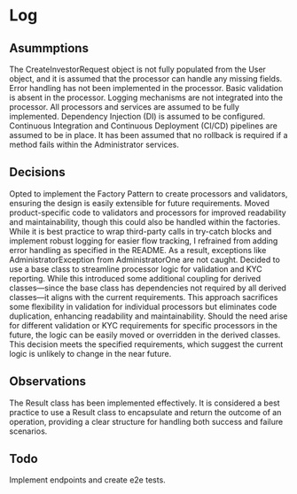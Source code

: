 # Log

## Asummptions
The CreateInvestorRequest object is not fully populated from the User object, and it is assumed that the processor can handle any missing fields.
Error handling has not been implemented in the processor.
Basic validation is absent in the processor.
Logging mechanisms are not integrated into the processor.
All processors and services are assumed to be fully implemented.
Dependency Injection (DI) is assumed to be configured.
Continuous Integration and Continuous Deployment (CI/CD) pipelines are assumed to be in place.
It has been assumed that no rollback is required if a method fails within the Administrator services.

## Decisions
Opted to implement the Factory Pattern to create processors and validators, ensuring the design is easily extensible for future requirements.
Moved product-specific code to validators and processors for improved readability and maintainability, though this could also be handled within the factories.
While it is best practice to wrap third-party calls in try-catch blocks and implement robust logging for easier flow tracking, I refrained from adding error handling as specified in the README. As a result, exceptions like AdministratorException from AdministratorOne are not caught.
Decided to use a base class to streamline processor logic for validation and KYC reporting. While this introduced some additional coupling for derived classes—since the base class has dependencies not required by all derived classes—it aligns with the current requirements. This approach sacrifices some flexibility in validation for individual processors but eliminates code duplication, enhancing readability and maintainability. Should the need arise for different validation or KYC requirements for specific processors in the future, the logic can be easily moved or overridden in the derived classes. This decision meets the specified requirements, which suggest the current logic is unlikely to change in the near future.

## Observations
The Result class has been implemented effectively. It is considered a best practice to use a Result class to encapsulate and return the outcome of an operation, providing a clear structure for handling both success and failure scenarios.

## Todo
Implement endpoints and create e2e tests.

